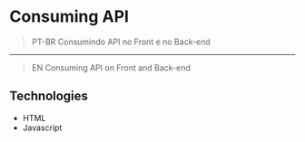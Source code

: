 # Consuming API

> PT-BR Consumindo API no Front e no Back-end
---
> EN Consuming API on Front and Back-end

## Technologies

* HTML
* Javascript

